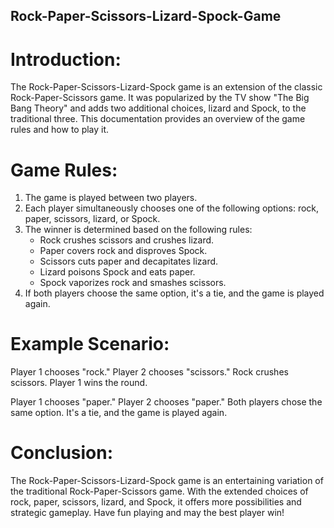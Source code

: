 ## Rock-Paper-Scissors-Lizard-Spock-Game
# Introduction:
The Rock-Paper-Scissors-Lizard-Spock game is an extension of the classic Rock-Paper-Scissors game. It was popularized by the TV show "The Big Bang Theory" and adds two additional choices, lizard and Spock, to the traditional three. This documentation provides an overview of the game rules and how to play it.

# Game Rules:
1. The game is played between two players.
2. Each player simultaneously chooses one of the following options: rock, paper, scissors, lizard, or Spock.
3. The winner is determined based on the following rules:
   - Rock crushes scissors and crushes lizard.
   - Paper covers rock and disproves Spock.
   - Scissors cuts paper and decapitates lizard.
   - Lizard poisons Spock and eats paper.
   - Spock vaporizes rock and smashes scissors.
4. If both players choose the same option, it's a tie, and the game is played again.

# Example Scenario:
Player 1 chooses "rock."
Player 2 chooses "scissors."
Rock crushes scissors.
Player 1 wins the round.

Player 1 chooses "paper."
Player 2 chooses "paper."
Both players chose the same option.
It's a tie, and the game is played again.

# Conclusion:
The Rock-Paper-Scissors-Lizard-Spock game is an entertaining variation of the traditional Rock-Paper-Scissors game. With the extended choices of rock, paper, scissors, lizard, and Spock, it offers more possibilities and strategic gameplay. Have fun playing and may the best player win!
